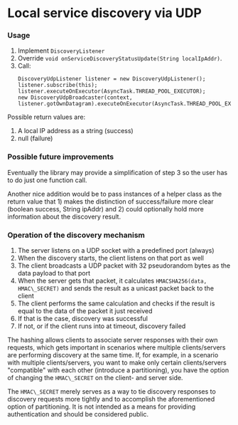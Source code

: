 # Local service discovery via UDP

### Usage

1. Implement `DiscoveryListener`
2. Override `void onServiceDiscoveryStatusUpdate(String localIpAddr)`.
3. Call:
   ```
   DiscoveryUdpListener listener = new DiscoveryUdpListener();
   listener.subscribe(this);
   listener.executeOnExecutor(AsyncTask.THREAD_POOL_EXECUTOR);
   new DiscoveryUdpBroadcaster(context, listener.gotOwnDatagram).executeOnExecutor(AsyncTask.THREAD_POOL_EXECUTOR);
   ```
Possible return values are:

1. A local IP address as a string (success)
2. null (failure)

### Possible future improvements

Eventually the library may provide a simplification of step 3 so the user has to do just one function call.

Another nice addition would be to pass instances of a helper class as the return value that 1) makes the distinction of success/failure more clear (boolean success, String ipAddr) and 2) could optionally hold more information about the discovery result.

### Operation of the discovery mechanism

1. The server listens on a UDP socket with a predefined port (always)
2. When the discovery starts, the client listens on that port as well
3. The client broadcasts a UDP packet with 32 pseudorandom bytes as the data payload to that port
4. When the server gets that packet, it calculates `HMACSHA256(data, HMAC\_SECRET)` and sends the result as a unicast packet back to the client
5. The client performs the same calculation and checks if the result is equal to the data of the packet it just received
6. If that is the case, discovery was successful
7. If not, or if the client runs into at timeout, discovery failed

The hashing allows clients to associate server responses with their own requests, which gets important in scenarios where multiple clients/servers are performing discovery at the same time. If, for example, in a scenario with multiple clients/servers, you want to make only certain clients/servers "compatible" with each other (introduce a partitioning), you have the option of changing the `HMAC\_SECRET` on the client- and server side.

The `HMAC\_SECRET` merely serves as a way to tie discovery responses to discovery requests more tightly and to accomplish the aforementioned option of partitioning. It is not intended as a means for providing authentication and should be considered public.
